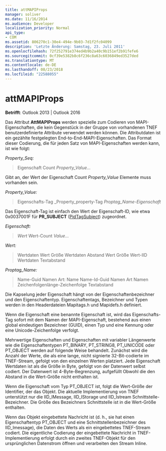 ```yaml
---
title: attMAPIProps
manager: soliver
ms.date: 11/16/2014
ms.audience: Developer
localization_priority: Normal
api_type:
- COM
ms.assetid: 806270c1-30e4-494e-9b03-7d1f2fc04099
description: 'Letzte Änderung: Samstag, 23. Juli 2011'
ms.openlocfilehash: 72f252791e374ed4b9b2a40c9b151ef2b91fefe6
ms.sourcegitcommit: 0cf39e5382b8c6f236c8a63c6036849ed3527ded
ms.translationtype: MT
ms.contentlocale: de-DE
ms.lasthandoff: 08/23/2018
ms.locfileid: "22588055"
---
```

# <a name="attmapiprops"></a>attMAPIProps

  
  
**Betrifft**: Outlook 2013 | Outlook 2016 
  
Das Attribut **AttMAPIProps** werden spezielle zum Codieren von MAPI-Eigenschaften, die kein Gegenstück in der Gruppe von vorhandenen TNEF benutzerdefinierte Attribute verwendet werden können. Die Attributdaten ist ein gezählte festgelegten End-to-End-MAPI-Eigenschaften. Das Format dieser Codierung, die für jeden Satz von MAPI-Eigenschaften werden kann, ist wie folgt:  
  
 _Property_Seq:_
  
> Eigenschaft Count _Property_Value..._
    
Gibt an, der Wert der Eigenschaft Count _Property_Value_ Elemente muss vorhanden sein. 
  
 _Property_Value:_
  
> Eigenschafts-Tag _Property_property-Tag _Proptag_Name-Eigenschaft_
    
Das Eigenschaft-Tag ist einfach den Wert der Eigenschaft-ID, wie etwa 0x0037001F für **PR_SUBJECT** ([PidTagSubject](pidtagsubject-canonical-property.md)) zugeordnet.
  
 _Eigenschaft:_
  
>  _Wert_ Wert-Count _Value..._
    
 _Wert:_
  
> Wertdaten Wert Größe Wertdaten Abstand Wert Größe Wert-IID Wertdaten Textabstand
    
 _Proptag_Name:_
  
> Name-Guid Namen Art: Name Name-Id-Guid Namen Art Namen Zeichenfolgenlänge-Zeichenfolge Textabstand
    
Die Kapselung jeder Eigenschaft hängt von der Eigenschaftenbezeichner und den Eigenschaftentyp. Eigenschaftentags, Bezeichner und Typen werden in den Headerdateien Mapitags.h und Mapidefs.h definiert.
  
Wenn die Eigenschaft eine benannte Eigenschaft ist, wird das Eigenschafts-Tag sofort mit dem Namen der MAPI-Eigenschaft, bestehend aus einen global eindeutigen Bezeichner (GUID), einen Typ und eine Kennung oder eine Unicode-Zeichenfolge verfolgt.
  
Mehrwertige Eigenschaften und Eigenschaften mit variabler Längenwerte wie die Eigenschaftentypen PT_BINARY, PT_STRING8, PT_UNICODE oder PT_OBJECT werden auf folgende Weise behandelt. Zunächst wird die Anzahl der Werte, die als eine lange, nicht signierte 32-Bit-codierte im TNEF-Stream, gefolgt von den einzelnen Werten platziert. Jede Eigenschaft Wertdaten ist als die Größe in Byte, gefolgt von der Datenwert selbst codiert. Der Datenwert ist 4-Byte-Begrenzung, aufgefüllt Obwohl die den Abstand in die Wert-Größe nicht enthalten ist.
  
Wenn die Eigenschaft vom Typ PT_OBJECT ist, folgt die Wert-Größe der Identifier, der das Objekt. Die aktuelle Implementierung von TNEF unterstützt nur die IID_IMessage, IID_IStorage und IID_Istream Schnittstelle-Bezeichner. Die Größe des Bezeichners Schnittstelle ist in die Wert-Größe enthalten.
  
Wenn das Objekt eingebettete Nachricht ist (d. h., sie hat einen Eigenschaftentyp PT_OBJECT und eine Schnittstellenbezeichner des IID_Imessage), die Daten des Werts als ein eingebettetes TNEF-Stream codiert. Die eigentliche Codierung der eingebettete Nachricht in TNEF-Implementierung erfolgt durch ein zweites TNEF-Objekt für den ursprünglichen Datenstrom öffnen und verarbeiten den Stream Inline.
  

